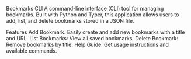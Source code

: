 Bookmarks CLI
A command-line interface (CLI) tool for managing bookmarks. Built with Python and Typer, this application allows users to add, list, and delete bookmarks stored in a JSON file.

Features
Add Bookmark: Easily create and add new bookmarks with a title and URL.
List Bookmarks: View all saved bookmarks.
Delete Bookmark: Remove bookmarks by title.
Help Guide: Get usage instructions and available commands.
